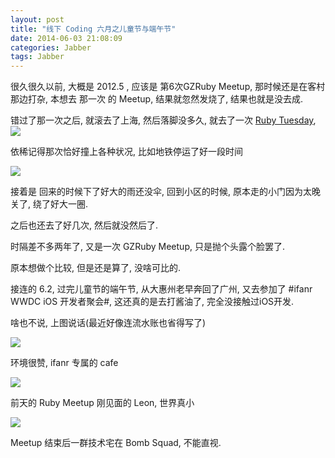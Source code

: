 ```yaml
---
layout: post
title: "线下 Coding 六月之儿童节与端午节"
date: 2014-06-03 21:08:09
categories: Jabber
tags: Jabber
---
```

<!--more-->
很久很久以前,  大概是 2012.5 , 应该是 第6次GZRuby Meetup, 那时候还是在客村那边打杂,  本想去 那一次 的 Meetup, 结果就忽然发烧了, 结果也就是没去成.

错过了那一次之后, 就滚去了上海, 然后落脚没多久, 就去了一次 [Ruby Tuesday](https://ruby-china.org/topics/4079),
![](http://ww3.sinaimg.cn/mw690/62fdd4d5gw1ehf75otbtpj215c0deabp.jpg)

依稀记得那次恰好撞上各种状况, 比如地铁停运了好一段时间

![](http://ww2.sinaimg.cn/mw690/62fdd4d5gw1ehf7g8xfq9j219q18idps.jpg)

接着是 回来的时候下了好大的雨还没伞,  回到小区的时候, 原本走的小门因为太晚关了, 绕了好大一圈.

之后也还去了好几次, 然后就没然后了.

时隔差不多两年了,  又是一次 GZRuby Meetup,   只是抛个头露个脸罢了.

原本想做个比较, 但是还是算了, 没啥可比的.

接连的  6.2, 过完儿童节的端午节, 从大惠州老早奔回了广州, 又去参加了 #ifanr WWDC  iOS 开发者聚会#, 这还真的是去打酱油了, 完全没接触过iOS开发.

啥也不说,  上图说话(最近好像连流水账也省得写了)

![](http://ww4.sinaimg.cn/mw690/62fdd4d5gw1ehf7ua90puj21kw0w1qfg.jpg)

环境很赞, ifanr 专属的 cafe

![](http://ww1.sinaimg.cn/mw690/62fdd4d5gw1ehf7u34719j21kw0w1doh.jpg)

前天的 Ruby  Meetup 刚见面的 Leon, 世界真小

![](http://ww4.sinaimg.cn/mw690/62fdd4d5gw1ehf7txy6ymj21kw0w14et.jpg)

Meetup 结束后一群技术宅在 Bomb Squad, 不能直视.

